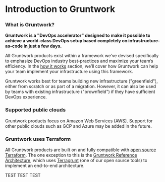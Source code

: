 # Introduction to Gruntwork

### What is Gruntwork?

**Gruntwork is a "DevOps accelerator" designed to make it possible to achieve a world-class DevOps setup based completely on infrastructure-as-code in just a few days.**

All Gruntwork products exist within a framework we’ve devised specifically to emphasize DevOps industry best-practices and maximize your team’s efficiency. In the [how it works](how-it-works) section, we’ll cover how Gruntwork can help your team implement your infrastructure using this framework.

Gruntwork works best for teams building new infrastructure ("greenfield"), either from scratch or as part of a migration. However, it can also be used by teams with existing infrastructure ("brownfield") if they have sufficient DevOps experience.

### Supported public clouds

Gruntwork products focus on Amazon Web Services (AWS). Support for other public clouds such as GCP and Azure may be added in the future.

### Gruntwork uses Terraform

All Gruntwork products are built on and fully compatible with [open source Terraform](https://terraform.io). The one exception to this is the [Gruntwork Reference Architecture](https://gruntwork.io/reference-architecture/), which uses [Terragrunt](https://terragrunt.gruntwork.io/) (one of our open source tools) to implement an end-to-end architecture.

TEST TEST TEST


<!-- ##DOCS-SOURCER-START
{"sourcePlugin":"local-copier","hash":"37e50995951ffef4698e8c3fd1400492"}
##DOCS-SOURCER-END -->
